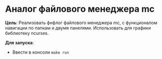 # Аналог файлового менеджера mc

**Цель**: Реализовать фнфлог файлового менеджера mc, с функционалом навигации по папкам и двумя панелями. Использовать для графики библиотеку ncurses.

**Для запуска**:
- Ввести в консоли `make run`
